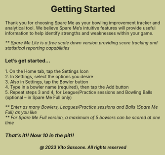 <html style="background-color:#CCCC99;">
<body style="
      background-image: url('Logo.png');
      background-repeat: no-repeat;
      background-attachment: fixed;
      background-postion: right bottom;
      background-size: 200px 280px;
      mix-blend-mode: multiply;">

<h1 style="text-align:center;">Getting Started</h1>

<p>Thank you for choosing Spare Me as your bowling improvement tracker and analytical tool. We believe Spare Me’s intuitive features 
will provide useful information to help identify strengths and weaknesses within your game.</p>
<p><i>** Spare Me Lite is a free scale down version providing score tracking and statistical reporting capabilities</i></p>

<h3>Let’s get started...</h3>
<p>
1.	On the Home tab, tap the Settings Icon<br>
2.	In Settings, select the options you desire<br>
3.	Also in Settings, tap the Bowler button<br>
4.	Type in a bowler name (required), then tap the Add button<br>
5.	Repeat steps 3 and 4, for League/Practice sessions and Bowling Balls (optional – in Spare Me Full only)</p>
<p><i>** Enter as many Bowlers, Leagues/Practice sessions and Balls (Spare Me Full) as you like<br>
** For Spare Me Full version, a maximum of 5 bowlers can be scored at one time</i></p>

<h3><em>That’s it!! Now 10 in the pit!!</em></h3>

<h5 style="text-align:center;"><i>@ 2023 Vito Sassone. All rights reserved</i></h5>   
</body>
</html>
